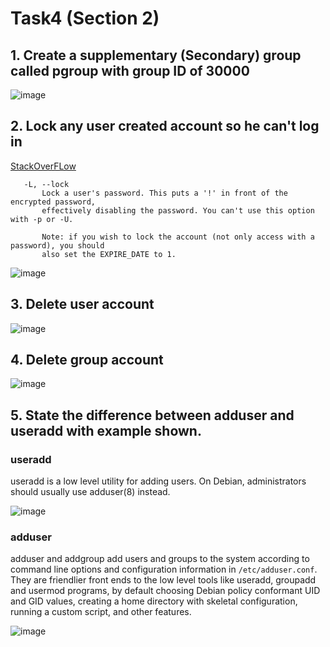 # Task4 (Section 2)
## 1. Create a supplementary (Secondary) group called pgroup with group ID of 30000
![image](https://github.com/ZAK0EE/EmbeddedLinux_ITI/assets/82421473/839a59f1-e8a4-447c-894f-651b640683e0)

## 2. Lock any user created account so he can't log in
[StackOverFLow](https://askubuntu.com/questions/282806/how-to-enable-or-disable-a-user)

       -L, --lock
           Lock a user's password. This puts a '!' in front of the encrypted password,
           effectively disabling the password. You can't use this option with -p or -U.

           Note: if you wish to lock the account (not only access with a password), you should
           also set the EXPIRE_DATE to 1.
![image](https://github.com/ZAK0EE/EmbeddedLinux_ITI/assets/82421473/ebe365af-526b-4dd1-8bce-ccb1f2e2a606)

## 3. Delete user account
![image](https://github.com/ZAK0EE/EmbeddedLinux_ITI/assets/82421473/10115cf3-f98f-4a07-83c2-e5f01b309fe4)

## 4. Delete group account
![image](https://github.com/ZAK0EE/EmbeddedLinux_ITI/assets/82421473/2ce539c9-c238-4889-b459-d7ad957a1677)

## 5. State the difference between adduser and useradd with example shown.
### useradd 
useradd is a low level utility for adding users. On Debian, administrators should usually use adduser(8) instead.

![image](https://github.com/ZAK0EE/EmbeddedLinux_ITI/assets/82421473/ce9fb186-b1a7-4d99-95eb-d67eda2b7b3c)

### adduser 
adduser  and  addgroup add users and groups to the system according to command line options and configuration information in ```/etc/adduser.conf```.  They
       are friendlier front ends to the low level tools like useradd, groupadd and usermod programs, by default choosing Debian policy  conformant  UID  and
       GID  values,  creating a home directory with skeletal configuration, running a custom script, and other features.

![image](https://github.com/ZAK0EE/EmbeddedLinux_ITI/assets/82421473/d8908bb2-4b3a-4e86-90aa-336e8414ac05)


      




